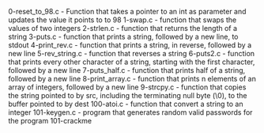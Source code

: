 0-reset_to_98.c - Function that takes a pointer to an int as parameter and updates the value it points to to 98
1-swap.c - function that swaps the values of two integers
2-strlen.c - function that returns the length of a string
3-puts.c - function that prints a string, followed by a new line, to stdout
4-print_rev.c - function that prints a string, in reverse, followed by a new line
5-rev_string.c - function that reverses a string
6-puts2.c - function that prints every other character of a string, starting with the first character, followed by a new line
7-puts_half.c - function that prints half of a string, followed by a new line
8-print_array.c - function that prints n elements of an array of integers, followed by a new line
9-strcpy.c - function that copies the string pointed to by src, including the terminating null byte (\0), to the buffer pointed to by dest
100-atoi.c - function that convert a string to an integer
101-keygen.c - program that generates random valid passwords for the program 101-crackme
